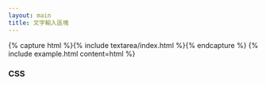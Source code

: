 ```yaml
---
layout: main
title: 文字輸入區塊
---
```


{% capture html %}{% include textarea/index.html %}{% endcapture %}
{% include example.html content=html %}

### CSS
